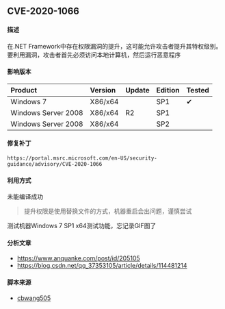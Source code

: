 ## CVE-2020-1066

#### 描述

在.NET Framework中存在权限漏洞的提升，这可能允许攻击者提升其特权级别。要利用漏洞，攻击者首先必须访问本地计算机，然后运行恶意程序

#### 影响版本

| Product             | Version       | Update | Edition | Tested             |
| :------------------ | :------------ | ------ | ------- | ------------------ |
| Windows 7         | X86/x64 |    | SP1 |  &#10004;     |
| Windows Server 2008 | X86/x64 | R2 | SP1 |                    |
| Windows Server 2008 | X86/x64 |        | SP2 |                    |

#### 修复补丁

```
https://portal.msrc.microsoft.com/en-US/security-guidance/advisory/CVE-2020-1066
```

#### 利用方式

未能编译成功

> 提升权限是使用替换文件的方式，机器重启会出问题，谨慎尝试

测试机器Windows 7 SP1 x64测试功能，忘记录GIF图了



#### 分析文章
- https://www.anquanke.com/post/id/205105
- https://blog.csdn.net/qq_37353105/article/details/114481214

#### 脚本来源

- [cbwang505](https://github.com/cbwang505/CVE-2020-1066-EXP)

